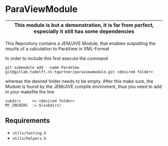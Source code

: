 # ParaViewModule 

|This module is but a demonstration, it is far from perfect, especially it still has some dependencies |
| --- |

This Repository contains a JEM/JIVE Module, that enables outputting the results of a calculation to ParaView in XML-Format

In order to include this first execute the command
```
git submodule add --name ParaView git@gitlab.tudelft.nl:tgartner/paraviewmodule.git <desired folder>
```
whereas the desired folder needs to be empty. After this make sure, the Module is found by the JEM/JIVE compile enviroment, thus you need to add in your makefile the line
```
subdirs     += <desired folder>
MY_INCDIRS  := $(subdirs)
```

## Requirements
- `utils/testing.h`
- `utils/helpers.h`
